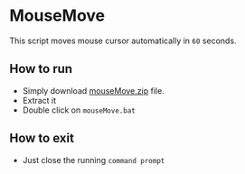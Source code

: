 # MouseMove
This script moves mouse cursor automatically in `60` seconds.

## How to run
- Simply download [mouseMove.zip]() file.
- Extract it
- Double click on `mouseMove.bat`

## How to exit
- Just close the running `command prompt`
